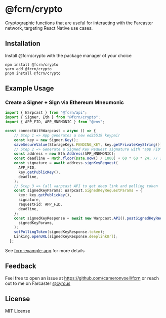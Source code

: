 # @fcrn/crypto

Cryptographic functions that are useful for interacting with the Farcaster network, targeting React Native use cases.

## Installation

Install @fcrn/crypto with the package manager of your choice

```
npm install @fcrn/crypto
yarn add @fcrn/crypto
pnpm install @fcrn/crypto
```

## Example Usage

### Create a Signer + Sign via Ethereum Mneumonic

```typescript
import { Warpcast } from "@fcrn/api";
import { Signer, Eth } from "@fcrn/crypto";
import { APP_FID, APP_MNEMONIC } from "@env";

const connectWithWarpcast = async () => {
    // Step 1 => App generates a new ed25519 keypair
    const key = new Signer.Key();
    saveSecureValue(StorageKeys.PENDING_KEY, key.getPrivateKeyString());
    // Step 2 => Generate a Signed Key Request signature with "app FID"
    const address = new Eth.Address(APP_MNEMONIC);
    const deadline = Math.floor(Date.now() / 1000) + 60 * 60 * 24; // signature is valid for 1 day
    const signature = await address.signKeyRequest(
      APP_FID,
      key.getPublicKey(),
      deadline,
    );
    // Step 3 => Call warpcast API to get deep link and polling token
    const signedKeyParams: Warpcast.SignedKeyRequestParams = {
      key: key.getPublicKey(),
      signature,
      requestFid: APP_FID,
      deadline,
    };
    const signedKeyResponse = await new Warpcast.API().postSignedKeyRequest(
      signedKeyParams,
    );
    setPollingToken(signedKeyResponse.token);
    Linking.openURL(signedKeyResponse.deeplinkUrl);
  };
```

See [fcrn-example-app](https://github.com/cameronvoell/fcrn/tree/main/apps/fcrn-example-app) for more details

## Feedback

Feel free to open an issue at https://github.com/cameronvoell/fcrn or reach out to me on Farcaster [@cyrcus](https://warpcast.com/cyrcus)

## License

MIT License
